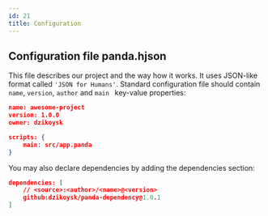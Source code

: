 ```yaml
---
id: 21
title: Configuration
---
```


## Configuration file panda.hjson
This file describes our project and the way how it works. It uses JSON-like format called `'JSON for Humans'`. 
Standard configuration file should contain `name`, `version`, `author` and `main ` key-value properties:

```json
name: awesome-project
version: 1.0.0
owner: dzikoysk

scripts: {
    main: src/app.panda
}
```

You may also declare dependencies by adding the dependencies section:

```json
dependencies: [
    // <source>:<author>/<name>@<version>
    github:dzikoysk/panda-dependency@1.0.1
]
```
